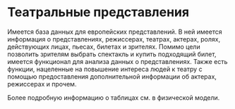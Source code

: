 # Театральные представления
Имеется база данных для европейских представлений. В ней имеется информация о представлениях, режиссерах,
театрах, актерах, ролях, действующих лицах, пьесах, билетах и зрителях. Помимо цели позволить зрителям выбрать спектакль 
и купить подходящий билет, имеется функционал для анализа данных о представлениях. Также есть функции, нацеленные 
на повышение интереса людей к театру с помощью предоставления дополнительной информации об актерах, режиссерах и прочем.

Более подробную информацию о таблицах см. в физической модели.

